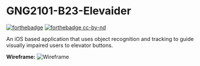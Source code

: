 # GNG2101-B23-Elevaider

[![forthebadge](https://forthebadge.com/images/badges/made-with-swift.svg)](https://forthebadge.com)
[![forthebadge cc-by-nd](http://ForTheBadge.com/images/badges/cc-by-nd.svg)](https://creativecommons.org/licenses/by-nd/4.0)


An iOS based application that uses object recognition and tracking to guide visually impaired users to elevator buttons.

**Wireframe:**
![Wireframe](https://github.com/thuyvi-le/GNG2101/blob/main/Image/wireframe.png?raw=true)
